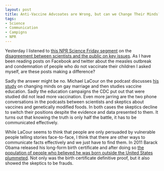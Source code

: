 ```yaml
---
layout: post
title: Anti-Vaccine Advcoates are Wrong, but can we Change Their Minds?
tags: 
- Science
- Communication
- Campigns
- NPR
---
```

Yesterday I listened to [this NPR Science Friday segment](https://soundcloud.com/scifri/scientists-and-the-public-disagree-on-key-issues) on the [disagreement between scientists and the public on key issues](http://fivethirtyeight.com/datalab/theres-a-gap-between-what-the-public-thinks-and-what-scientists-know/). As I have been reading posts on Facebook and twitter about the measles outbreak and condemnation of people who do not vaccinate their children I asked myself, are these posts making a difference?

Sadly the answer might be no. Michael LaCour on the podcast discusses [his study](http://www.sciencemag.org/content/346/6215/1366) on changing minds on gay marriage and then studies vaccine education. Sadly the education campaigns the CDC put out that were studied did not lead more vaccination. Even more jarring are the two phone conversations in the podcasts between scientists and skeptics about vaccines and genetically modified foods. In both cases the skeptics decline to switch their positions despite the evidence and data presented to them. It turns out that knowing the truth is only half the battle, it has to be communicated effectively.

While LaCour seems to think that people are only persuaded by vulnerable people telling stories face-to-face, I think that there are other ways to communicate facts effectively and we just have to find them. In 2011 Barack Obama released his long-form birth certificate and after doing so [the population of people who believed he was born outside the United States plummeted](http://talkingpointsmemo.com/dc/birther-population-plummets-following-release-of-obama-s-long-form-birth-certificate). Not only was the birth certificate definitive proof, but it also showed the skeptics to be frauds.
